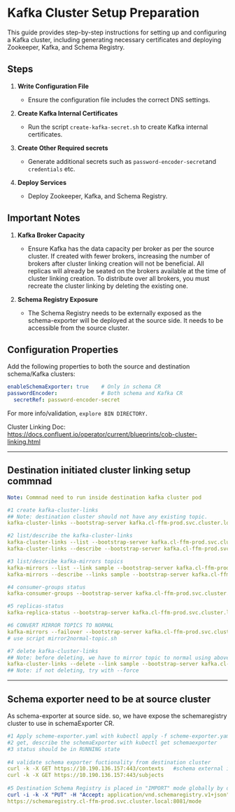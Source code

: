 # Kafka Cluster Setup Preparation

This guide provides step-by-step instructions for setting up and configuring a Kafka cluster, including generating necessary certificates and deploying Zookeeper, Kafka, and Schema Registry.

## Steps

1. **Write Configuration File**
   - Ensure the configuration file includes the correct DNS settings.

2. **Create Kafka Internal Certificates**
   - Run the script `create-kafka-secret.sh` to create Kafka internal certificates.

3. **Create Other Required secrets**
   - Generate additional secrets such as `password-encoder-secret`and `credentials` etc.

4. **Deploy Services**
   - Deploy Zookeeper, Kafka, and Schema Registry.

## Important Notes

1. **Kafka Broker Capacity**
   - Ensure Kafka has the data capacity per broker as per the source cluster. If created with fewer brokers, increasing the number of brokers after cluster linking creation will not be beneficial. All replicas will already be seated on the brokers available at the time of cluster linking creation. To distribute over all brokers, you must recreate the cluster linking by deleting the existing one.

2. **Schema Registry Exposure**
   - The Schema Registry needs to be externally exposed as the schema-exporter will be deployed at the source side. It needs to be accessible from the source cluster.

## Configuration Properties

Add the following properties to both the source and destination schema/Kafka clusters:

```yaml
enableSchemaExporter: true    # Only in schema CR
passwordEncoder:              # Both schema and Kafka CR
  secretRef: password-encoder-secret
```

 
For more info/validation, `explore BIN DIRECTORY.`

Cluster Linking Doc: https://docs.confluent.io/operator/current/blueprints/cob-cluster-linking.html

---
## Destination initiated cluster linking setup commnad
 ```yaml
Note: Commnad need to run inside destination kafka cluster pod

#1 create kafka-cluster-links
## Note: destination cluster should not have any existing topic.
kafka-cluster-links --bootstrap-server kafka.cl-ffm-prod.svc.cluster.local:9071 --create --link sample --command-config /tmp/destination.properties --config-file /tmp/source.properties  --consumer-group-filters-json-file /tmp/consumer.offset.sync.json --topic-filters-json-file /tmp/topic-filters.json --acl-filters-json-file /tmp/acls-filters.json
 
#2 list/describe the kafka-cluster-links
kafka-cluster-links --list --bootstrap-server kafka.cl-ffm-prod.svc.cluster.local:9071 --command-config /tmp/destination.properties
kafka-cluster-links --describe --bootstrap-server kafka.cl-ffm-prod.svc.cluster.local:9071 --command-config /tmp/destination.properties
 
#3 list/describe kafka-mirrors topics
kafka-mirrors --list --link sample --bootstrap-server kafka.cl-ffm-prod.svc.cluster.local:9071 --command-config /tmp/destination.properties
kafka-mirrors --describe --links sample --bootstrap-server kafka.cl-ffm-prod.svc.cluster.local:9071 --command-config /tmp/destination.properties
 
#4 consumer-groups status
kafka-consumer-groups --bootstrap-server kafka.cl-ffm-prod.svc.cluster.local:9071 --describe --command-config /tmp/destination.properties --all-groups
 
#5 replicas-status
kafka-replica-status --bootstrap-server kafka.cl-ffm-prod.svc.cluster.local:9071 --admin.config /tmp/destination.properties
 
#6 CONVERT MIRROR TOPICS TO NORMAL
kafka-mirrors --failover --bootstrap-server kafka.cl-ffm-prod.svc.cluster.local:9071 --command-config /tmp/destination.roperties --topics topicName
# use script mirror2normal-topic.sh
 
#7 delete kafka-cluster-links
## Note: before deleting, we have to mirror topic to normal using above method
kafka-cluster-links --delete --link sample --bootstrap-server kafka.cl-ffm-prod.svc.cluster.local:9071 --command-config /tmp/destination.properties
## Note: if not deleting, try with --force
 ```
---

## Schema exporter need to be at source cluster
 
As schema-exporter at source side. so, we have expose the schemaregistry cluster to use in schemaExporter CR.
```yaml
#1 Apply scheme-exporter.yaml with kubectl apply -f scheme-exporter.yaml
#2 get, describe the schemaExporter with kubectl get schemaexporter
#3 status should be in RUNNING state
 
#4 validate schema exporter fuctionality from destination cluster
curl -k -X GET https://10.190.136.157:443/contexts   #schema external ip
curl -k -X GET https://10.190.136.157:443/subjects
 
#5 Destination Schema Registry is placed in "IMPORT" mode globally by default via schema exporter, So you need to update the mode to "READWRITE" at global level
curl -i -k -X "PUT" -H "Accept: application/vnd.schemaregistry.v1+json" -H "Content-Type: application/vnd.schemaregistry.v1+json" -d '{"mode":"READWRITE"}'
https://schemaregistry.cl-ffm-prod.svc.cluster.local:8081/mode
 ```
